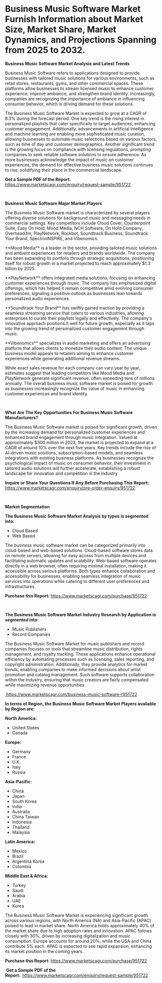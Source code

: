 <p><h1>Business Music Software Market Furnish Information about Market Size, Market Share, Market Dynamics, and Projections Spanning from 2025 to 2032.</h1></p><p><strong>Business Music Software Market Analysis and Latest Trends</strong></p>
<p><p>Business Music Software refers to applications designed to provide businesses with tailored music solutions for various environments, such as retail stores, restaurants, gyms, and other commercial spaces. These platforms allow businesses to stream licensed music to enhance customer experience, improve ambiance, and strengthen brand identity. Increasingly, companies are recognizing the importance of ambiance in influencing consumer behavior, which is driving demand for these solutions.</p><p>The Business Music Software Market is expected to grow at a CAGR of 8.3% during the forecast period. One key trend is the rising interest in personalized playlists that cater specifically to target audiences, enhancing customer engagement. Additionally, advancements in artificial intelligence and machine learning are enabling more sophisticated music curation, allowing businesses to automate music selections based on various factors, such as time of day and customer demographics. Another significant trend is the growing focus on compliance with licensing regulations, prompting companies to seek reliable software solutions to ensure adherence. As more businesses acknowledge the impact of music on customer experiences, the demand for effective business music solutions continues to rise, solidifying their place in the commercial landscape.</p></p>
<p><strong>Get a Sample PDF of the Report:&nbsp;</strong> <a href="https://www.marketscagr.com/enquiry/request-sample/951722?utm_campaign=2012&utm_medium=2&utm_source=Github&utm_content=ia&utm_term=17042025&utm_id=business-music-software">https://www.marketscagr.com/enquiry/request-sample/951722</a></p>
<p>&nbsp;</p>
<p><strong>Business Music Software Major Market Players</strong></p>
<p><p>The Business Music Software market is characterized by several players offering diverse solutions for background music and messaging needs in commercial settings. Key competitors include Cloud Cover, Counterpoint Suite, Easy On Hold, Mood Media, NCH Software, On Hold Company, Overhead.fm, PlayNetwork, Rockbot, Soundtrack Business, Soundtrack Your Brand, SpectrioINSPIRE, and Vibenomics. </p><p>**Mood Media** is a leader in the sector, providing tailored music solutions and ambient experiences for retailers and brands worldwide. The company has been expanding its portfolio through strategic acquisitions, positioning itself for robust growth in a market projected to reach approximately $1.3 billion by 2025.</p><p>**PlayNetwork** offers integrated media solutions, focusing on enhancing customer experiences through music. The company has emphasized digital offerings, which has helped it remain competitive amid evolving consumer preferences, signaling a positive outlook as businesses lean towards personalized audio experiences.</p><p>**Soundtrack Your Brand** has swiftly gained traction by providing a seamless streaming service that caters to various industries, allowing enterprises to curate their playlists legally and effectively. The company's innovative approach positions it well for future growth, especially as it taps into the growing trend of personalized customer engagement through music.</p><p>**Vibenomics** specializes in audio marketing and offers an advertising platform that allows clients to monetize their audio content. The unique business model appeals to retailers aiming to enhance customer experiences while generating additional revenue streams.</p><p>While exact sales revenue for each company can vary year by year, estimates suggest that leading competitors like Mood Media and PlayNetwork generate significant revenue, often exceeding tens of millions annually. The overall business music software market is poised for growth as businesses increasingly recognize the value of music in enhancing customer experiences and brand identity.</p></p>
<p>&nbsp;</p>
<p><strong>What Are The Key Opportunities For Business Music Software Manufacturers?</strong></p>
<p><p>The Business Music Software market is poised for significant growth, driven by the increasing demand for personalized customer experiences and enhanced brand engagement through music integration. Valued at approximately $300 million in 2023, the market is projected to expand at a CAGR of around 10% over the next five years. Key trends include the rise of AI-driven music solutions, subscription-based models, and seamless integrations with existing business platforms. As businesses recognize the psychological impact of music on consumer behavior, their investment in tailored audio solutions will further accelerate, establishing a robust landscape for innovation and competition in the industry.</p></p>
<p><strong>Inquire or Share Your Questions If Any Before Purchasing This Report:</strong> <a href="https://www.marketscagr.com/enquiry/pre-order-enquiry/951722?utm_campaign=2012&utm_medium=2&utm_source=Github&utm_content=ia&utm_term=17042025&utm_id=business-music-software">https://www.marketscagr.com/enquiry/pre-order-enquiry/951722</a></p>
<p>&nbsp;</p>
<p><strong>Market Segmentation</strong></p>
<p><strong>The Business Music Software Market Analysis by types is segmented into:</strong></p>
<p><ul><li>Cloud Based</li><li>Web Based</li></ul></p>
<p><p>The business music software market can be categorized primarily into cloud-based and web-based solutions. Cloud-based software stores data on remote servers, allowing for easy access from multiple devices and facilitating automatic updates and scalability. Web-based software operates directly in a web browser, often requiring minimal installation, making it accessible across various platforms. Both types enhance collaboration and accessibility for businesses, enabling seamless integration of music services into operations while catering to different user preferences and infrastructures.</p></p>
<p><strong>Purchase this Report:&nbsp;</strong><a href="https://www.marketscagr.com/purchase/951722?utm_campaign=2012&utm_medium=2&utm_source=Github&utm_content=ia&utm_term=17042025&utm_id=business-music-software">https://www.marketscagr.com/purchase/951722</a></p>
<p>&nbsp;</p>
<p><strong>The Business Music Software Market Industry Research by Application is segmented into:</strong></p>
<p><ul><li>Music Publishers</li><li>Record Companies</li></ul></p>
<p><p>The Business Music Software Market for music publishers and record companies focuses on tools that streamline music distribution, rights management, and royalty tracking. These applications enhance operational efficiency by automating processes such as licensing, sales reporting, and copyright administration. Additionally, they provide analytics for market trends, enabling companies to make informed decisions about artist promotion and catalog management. Such software supports collaboration within the industry, ensuring that music creators are fairly compensated while maximizing revenue opportunities.</p></p>
<p><a href="https://www.marketscagr.com/business-music-software-r951722?utm_campaign=2012&utm_medium=2&utm_source=Github&utm_content=ia&utm_term=17042025&utm_id=business-music-software">&nbsp;https://www.marketscagr.com/business-music-software-r951722</a></p>
<p><strong>In terms of Region, the Business Music Software Market Players available by Region are:</strong></p>
<p>
    <p> <strong> North America: </strong>
        <ul>
            <li>United States</li>
            <li>Canada</li>
        </ul>
        </p> 
    <p> <strong> Europe: </strong>
        <ul>
            <li>Germany</li>
            <li>France</li>
            <li>U.K.</li>
            <li>Italy</li>
            <li>Russia</li>
        </ul>
        </p> 
    <p> <strong> Asia-Pacific: </strong>
        <ul>
            <li>China</li>
            <li>Japan</li>
            <li>South Korea</li>
            <li>India</li>
            <li>Australia</li>
            <li>China Taiwan</li>
            <li>Indonesia</li>
            <li>Thailand</li>
            <li>Malaysia</li>
        </ul>
        </p> 
    <p> <strong> Latin America: </strong>
        <ul>
            <li>Mexico</li>
            <li>Brazil</li>
            <li>Argentina Korea</li>
            <li>Colombia</li>
        </ul>
        </p> 
    <p> <strong> Middle East & Africa: </strong>
        <ul>
            <li>Turkey</li>
            <li>Saudi</li>
            <li>Arabia</li>
            <li>UAE</li>
            <li>Korea</li>
        </ul>
    </p>
    </p>
<p><p>The Business Music Software Market is experiencing significant growth across various regions, with North America (NA) and Asia-Pacific (APAC) poised to lead in market share. North America holds approximately 40% of the market share due to high adoption rates and innovation. APAC follows closely with 30%, driven by increasing digitalization and music consumption. Europe accounts for around 20%, while the USA and China contribute 5% each. APAC is expected to see rapid expansion, enhancing its market position in the coming years.</p></p>
<p><strong>Purchase this Report: </strong><a href="https://www.marketscagr.com/purchase/951722?utm_campaign=2012&utm_medium=2&utm_source=Github&utm_content=ia&utm_term=17042025&utm_id=business-music-software">https://www.marketscagr.com/purchase/951722</a></p>
<p>&nbsp;<strong>Get a Sample PDF of the Report:&nbsp;&nbsp;</strong><a href="https://www.marketscagr.com/enquiry/request-sample/951722?utm_campaign=2012&utm_medium=2&utm_source=Github&utm_content=ia&utm_term=17042025&utm_id=business-music-software">https://www.marketscagr.com/enquiry/request-sample/951722</a></p>
<p><strong></strong></p>
<p><p></p><p></p><p></p></p>